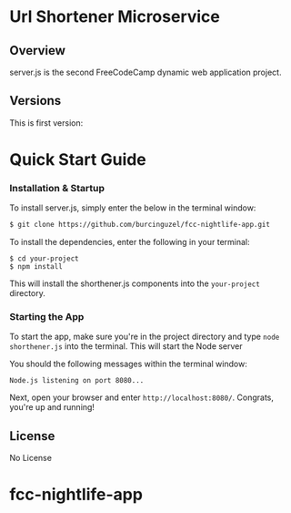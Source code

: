 # Url Shortener Microservice

## Overview

server.js is the second FreeCodeCamp dynamic web application project.
## Versions

This is first version:

# Quick Start Guide


### Installation & Startup

To install server.js, simply enter the below in the terminal window:

```bash
$ git clone https://github.com/burcinguzel/fcc-nightlife-app.git
```

To install the dependencies, enter the following in your terminal:

```
$ cd your-project
$ npm install
```

This will install the shorthener.js components into the `your-project` directory.



### Starting the App

To start the app, make sure you're in the project directory and type `node shorthener.js` into the terminal. This will start the Node server 

You should the following messages within the terminal window:

```
Node.js listening on port 8080...
```

Next, open your browser and enter `http://localhost:8080/`. Congrats, you're up and running!


## License

No License
# fcc-nightlife-app
